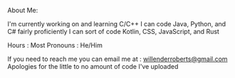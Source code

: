About Me:

I'm currently working on and learning C/C++
I can code Java, Python, and C# fairly proficiently
I can sort of code Kotlin, CSS, JavaScript, and Rust

Hours : Most
Pronouns : He/Him

If you need to reach me you can email me at : willenderroberts@gmail.com
Apologies for the little to no amount of code I've uploaded
